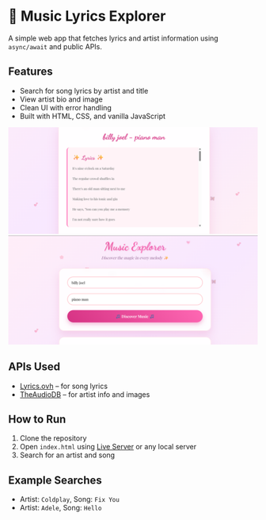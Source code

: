 # 🎵 Music Lyrics Explorer

A simple web app that fetches lyrics and artist information using `async/await` and public APIs.

## Features

- Search for song lyrics by artist and title
- View artist bio and image
- Clean UI with error handling
- Built with HTML, CSS, and vanilla JavaScript

![Display](https://github.com/ttuhina/MuseMe/blob/main/screenshots/Screenshot2.png)
![Display](https://github.com/ttuhina/MuseMe/blob/main/screenshots/Screenshot1.png)


## APIs Used

- [Lyrics.ovh](https://lyricsovh.docs.apiary.io/) – for song lyrics  
- [TheAudioDB](https://www.theaudiodb.com/api_guide.php) – for artist info and images

## How to Run

1. Clone the repository
2. Open `index.html` using [Live Server](https://marketplace.visualstudio.com/items?itemName=ritwickdey.LiveServer) or any local server
3. Search for an artist and song

## Example Searches

- Artist: `Coldplay`, Song: `Fix You`
- Artist: `Adele`, Song: `Hello`
